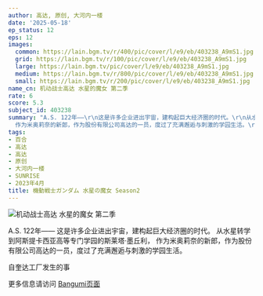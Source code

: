 ```yaml
---
author: 高达, 原创, 大河内一楼
date: '2025-05-18'
ep_status: 12
eps: 12
images:
  common: https://lain.bgm.tv/r/400/pic/cover/l/e9/eb/403238_A9mS1.jpg
  grid: https://lain.bgm.tv/r/100/pic/cover/l/e9/eb/403238_A9mS1.jpg
  large: https://lain.bgm.tv/pic/cover/l/e9/eb/403238_A9mS1.jpg
  medium: https://lain.bgm.tv/r/800/pic/cover/l/e9/eb/403238_A9mS1.jpg
  small: https://lain.bgm.tv/r/200/pic/cover/l/e9/eb/403238_A9mS1.jpg
name_cn: 机动战士高达 水星的魔女 第二季
rate: 6
score: 5.3
subject_id: 403238
summary: "A.S. 122年――\r\n这是许多企业进出宇宙，建构起巨大经济圈的时代。\r\n从水星转学到阿斯提卡西亚高等专门学园的斯莱塔·墨丘利，\r\n\
  作为米奥莉奈的新郎，作为股份有限公司高达的一员，度过了充满邂逅与刺激的学园生活。\r\n\r\n自奎达工厂发生的事"
tags:
- 百合
- 高达
- 高达
- 原创
- 大河内一楼
- SUNRISE
- 2023年4月
title: 機動戦士ガンダム 水星の魔女 Season2
---
```


![机动战士高达 水星的魔女 第二季](https://lain.bgm.tv/r/400/pic/cover/l/e9/eb/403238_A9mS1.jpg)

A.S. 122年――
这是许多企业进出宇宙，建构起巨大经济圈的时代。
从水星转学到阿斯提卡西亚高等专门学园的斯莱塔·墨丘利，
作为米奥莉奈的新郎，作为股份有限公司高达的一员，度过了充满邂逅与刺激的学园生活。

自奎达工厂发生的事

更多信息请访问 [Bangumi页面](https://bgm.tv/subject/403238)